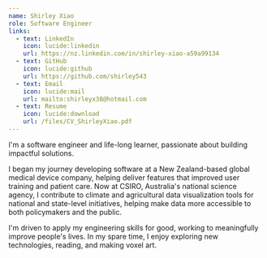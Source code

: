 ```yaml
---
name: Shirley Xiao
role: Software Engineer
links:
  - text: LinkedIn
    icon: lucide:linkedin
    url: https://nz.linkedin.com/in/shirley-xiao-a59a99134
  - text: GitHub
    icon: lucide:github
    url: https://github.com/shirley543
  - text: Email
    icon: lucide:mail
    url: mailto:shirleyx38@hotmail.com
  - text: Resume
    icon: lucide:download
    url: /files/CV_ShirleyXiao.pdf
---
```


I'm a software engineer and life-long learner, passionate about building impactful solutions.

I began my journey developing software at a New Zealand-based global medical device company, helping deliver features that improved user training and patient care. Now at CSIRO, Australia's national science agency, I contribute to climate and agricultural data visualization tools for national and state-level initiatives, helping make data more accessible to both policymakers and the public.

I'm driven to apply my engineering skills for good, working to meaningfully improve people's lives. In my spare time, I enjoy exploring new technologies, reading, and making voxel art.